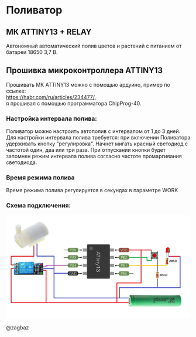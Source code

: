 # Поливатор

## МК ATTINY13 + RELAY
Автономный автоматический полив цветов и растений c питанием от батареи 18650 3,7 В.  

<layout>

## Прошивка микроконтроллера ATTINY13
Прошивать МК ATTINY13 можно с помощью ардуино, пример по ссылке:  
https://habr.com/ru/articles/234477/,  
я прошивал с помощью программатора ChipProg-40.

### Настройка интервала полива:
Поливатор можно настроить автополив с интервалом от 1 до 3 дней. 
Для настройки интервала полива требуется: при включении Поливатора 
удерживать кнопку "регулировка". Начнет мигать красный светодиод 
с частотой один, два или три раза. При отпускании кнопки будет
запомнен режим интервала полива согласно частоте промаргивания светодиода. 

### Время режима полива
Время режима полива регулируется в секундах в параметре WORK

### Схема подключения:

![scheme](https://github.com/ZagBaZ/Arduino_project/blob/main/Polivator/images/scheme.jpg)

@zagbaz
